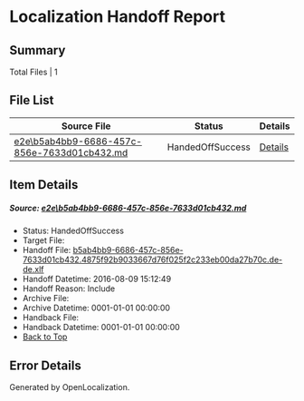 # <a name='report-top'></a> Localization Handoff Report

## Summary
 Total Files | 1

## File List
 Source File | Status | Details 
 ----------- | ------ | ------- 
 [e2e\b5ab4bb9-6686-457c-856e-7633d01cb432.md](https://github.com/OpenLocalizationTestOrg/oltest/blob/d56d541238dc2575650160f8e2aa5815b081386f/e2e/b5ab4bb9-6686-457c-856e-7633d01cb432.md) | HandedOffSuccess | [Details](#5f1e97353d1a2aac0d2800c16c3bfa2f56c177f91)

## Item Details
##### <a name='5f1e97353d1a2aac0d2800c16c3bfa2f56c177f91'></a> Source: [e2e\b5ab4bb9-6686-457c-856e-7633d01cb432.md](https://github.com/OpenLocalizationTestOrg/oltest/blob/d56d541238dc2575650160f8e2aa5815b081386f/e2e/b5ab4bb9-6686-457c-856e-7633d01cb432.md)
* Status: HandedOffSuccess
* Target File: 
* Handoff File: [b5ab4bb9-6686-457c-856e-7633d01cb432.4875f92b9033667d76f025f2c233eb00da27b70c.de-de.xlf](https://github.com/OpenLocalizationTestOrg/olhandoff-e2e/blob/d26e8e02819f4b67c545e5d736b24e4f2a2ab9dd/ol-handoff/OpenLocalizationTestOrg/ol-test-dede/ci/ht/b5ab4bb9-6686-457c-856e-7633d01cb432.4875f92b9033667d76f025f2c233eb00da27b70c.de-de.xlf)
* Handoff Datetime: 2016-08-09 15:12:49
* Handoff Reason: Include
* Archive File: 
* Archive Datetime: 0001-01-01 00:00:00
* Handback File: 
* Handback Datetime: 0001-01-01 00:00:00
* [Back to Top](#report-top)


## Error Details

Generated by OpenLocalization.
